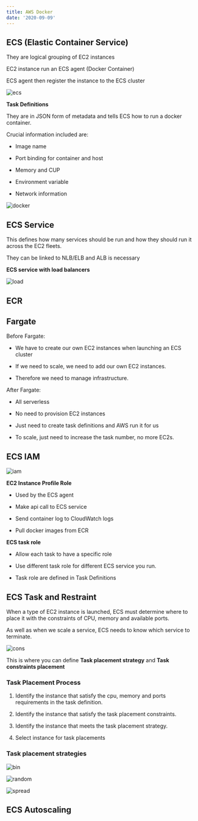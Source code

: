 ```yaml
---
title: AWS Docker
date: '2020-09-09'
---
```


## ECS (Elastic Container Service)

They are logical grouping of EC2 instances

EC2 instance run an ECS agent (Docker Container)

ECS agent then register the instance to the ECS cluster

![ecs](./ecs.jpg)

**Task Definitions**

They are in JSON form of metadata and tells ECS how to run a docker container.

Crucial information included are:

- Image name

- Port binding for container and host

* Memory and CUP

* Environment variable

* Network information

![docker](./docker.jpg)

## ECS Service

This defines how many services should be run and how they should run it across the EC2 fleets.

They can be linked to NLB/ELB and ALB is necessary

**ECS service with load balancers**

![load](./loadBalance.jpg)

## ECR

## Fargate

Before Fargate:

- We have to create our own EC2 instances when launching an ECS cluster

- If we need to scale, we need to add our own EC2 instances.

- Therefore we need to manage infrastructure.

After Fargate:

- All serverless

- No need to provision EC2 instances

- Just need to create task definitions and AWS run it for us

- To scale, just need to increase the task number, no more EC2s.

## ECS IAM

![iam](./IAM.png)

**EC2 Instance Profile Role**

- Used by the ECS agent

- Make api call to ECS service

- Send container log to CloudWatch logs

- Pull docker images from ECR

**ECS task role**

- Allow each task to have a specific role

- Use different task role for different ECS service you run.

* Task role are defined in Task Definitions

## ECS Task and Restraint

When a type of EC2 instance is launched, ECS must determine where to place it with the constraints of CPU, memory and available ports.

As well as when we scale a service, ECS needs to know which service to terminate.

![cons](./constraints.png)

This is where you can define **Task placement strategy** and **Task constraints placement**

### Task Placement Process

1. Identify the instance that satisfy the cpu, memory and ports requirements in the task definition.

2. Identify the instance that satisfy the task placement constraints.

3. Identify the instance that meets the task placement strategy.

4. Select instance for task placements

### Task placement strategies

![bin](./bin.png)

![random](./random.png)

![spread](./spread.png)

## ECS Autoscaling
